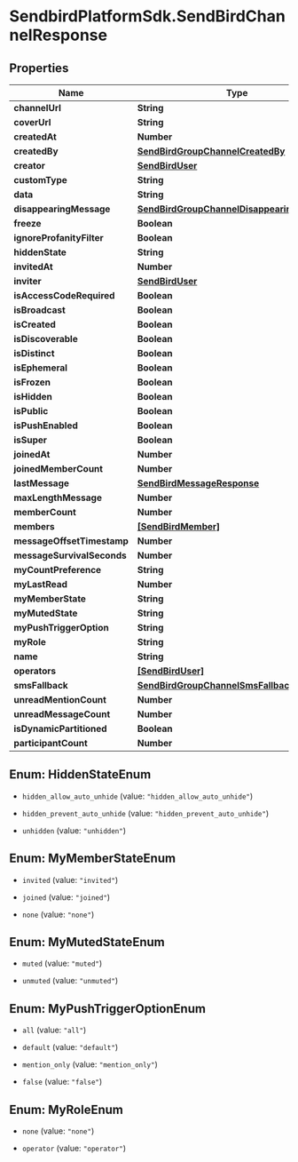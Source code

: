 # SendbirdPlatformSdk.SendBirdChannelResponse

## Properties

Name | Type | Description | Notes
------------ | ------------- | ------------- | -------------
**channelUrl** | **String** |  | [optional] 
**coverUrl** | **String** |  | [optional] 
**createdAt** | **Number** |  | [optional] 
**createdBy** | [**SendBirdGroupChannelCreatedBy**](SendBirdGroupChannelCreatedBy.md) |  | [optional] 
**creator** | [**SendBirdUser**](SendBirdUser.md) |  | [optional] 
**customType** | **String** |  | [optional] 
**data** | **String** |  | [optional] 
**disappearingMessage** | [**SendBirdGroupChannelDisappearingMessage**](SendBirdGroupChannelDisappearingMessage.md) |  | [optional] 
**freeze** | **Boolean** |  | [optional] 
**ignoreProfanityFilter** | **Boolean** |  | [optional] 
**hiddenState** | **String** |  | [optional] 
**invitedAt** | **Number** |  | [optional] 
**inviter** | [**SendBirdUser**](SendBirdUser.md) |  | [optional] 
**isAccessCodeRequired** | **Boolean** |  | [optional] 
**isBroadcast** | **Boolean** |  | [optional] 
**isCreated** | **Boolean** |  | [optional] 
**isDiscoverable** | **Boolean** |  | [optional] 
**isDistinct** | **Boolean** |  | [optional] 
**isEphemeral** | **Boolean** |  | [optional] 
**isFrozen** | **Boolean** |  | [optional] 
**isHidden** | **Boolean** |  | [optional] 
**isPublic** | **Boolean** |  | [optional] 
**isPushEnabled** | **Boolean** |  | [optional] 
**isSuper** | **Boolean** |  | [optional] 
**joinedAt** | **Number** |  | [optional] 
**joinedMemberCount** | **Number** |  | [optional] 
**lastMessage** | [**SendBirdMessageResponse**](SendBirdMessageResponse.md) |  | [optional] 
**maxLengthMessage** | **Number** |  | [optional] 
**memberCount** | **Number** |  | [optional] 
**members** | [**[SendBirdMember]**](SendBirdMember.md) |  | [optional] 
**messageOffsetTimestamp** | **Number** |  | [optional] 
**messageSurvivalSeconds** | **Number** |  | [optional] 
**myCountPreference** | **String** |  | [optional] 
**myLastRead** | **Number** |  | [optional] 
**myMemberState** | **String** |  | [optional] 
**myMutedState** | **String** |  | [optional] 
**myPushTriggerOption** | **String** |  | [optional] 
**myRole** | **String** |  | [optional] 
**name** | **String** |  | [optional] 
**operators** | [**[SendBirdUser]**](SendBirdUser.md) |  | [optional] 
**smsFallback** | [**SendBirdGroupChannelSmsFallback**](SendBirdGroupChannelSmsFallback.md) |  | [optional] 
**unreadMentionCount** | **Number** |  | [optional] 
**unreadMessageCount** | **Number** |  | [optional] 
**isDynamicPartitioned** | **Boolean** |  | [optional] 
**participantCount** | **Number** |  | [optional] 



## Enum: HiddenStateEnum


* `hidden_allow_auto_unhide` (value: `"hidden_allow_auto_unhide"`)

* `hidden_prevent_auto_unhide` (value: `"hidden_prevent_auto_unhide"`)

* `unhidden` (value: `"unhidden"`)





## Enum: MyMemberStateEnum


* `invited` (value: `"invited"`)

* `joined` (value: `"joined"`)

* `none` (value: `"none"`)





## Enum: MyMutedStateEnum


* `muted` (value: `"muted"`)

* `unmuted` (value: `"unmuted"`)





## Enum: MyPushTriggerOptionEnum


* `all` (value: `"all"`)

* `default` (value: `"default"`)

* `mention_only` (value: `"mention_only"`)

* `false` (value: `"false"`)





## Enum: MyRoleEnum


* `none` (value: `"none"`)

* `operator` (value: `"operator"`)




